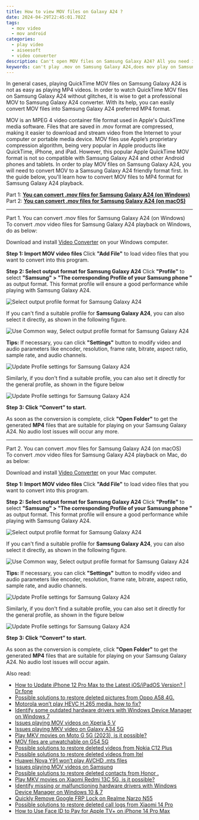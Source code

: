```yaml
---
title: How to view MOV files on Galaxy A24 ?
date: 2024-04-29T22:45:01.702Z
tags: 
  - mov video
  - mov android
categories: 
  - play video
  - aiseesoft
  - video converter
description: Can't open MOV files on Samsung Galaxy A24? All you need is a .MOV to Samsung Galaxy A24 converter. Keep reading to learn a guide on how to encode MOV files for playback on Samsung Galaxy A24 fluently. 
keywords: can't play .mov on Samsung Galaxy A24,does mov play on Samsung Galaxy A24,will mov play on Samsung,watch .mov on Galaxy A24,mov to Samsung Galaxy A24 converter,best app to play .mov on Samsung Galaxy A24,Samsung Galaxy A24 wont play mov,mov converter android 2018,mov file not supported in Samsung Galaxy A24,tv Samsung mov 265,best mov transcoder android,video to mov converter for android
---
```


<div class="atpl-content atpl-for-aiseesoft-video-converter play-mov-on-android">

<div class="atpl-post-description-part-1">
<div class="tpl-content-sub-paragraph-normal">
  <p>
    In general cases, playing QuickTime MOV files on Samsung Galaxy A24 is not as easy as playing MP4 videos. In order to watch QuickTime MOV files on Samsung Galaxy A24 without glitches, it is wise to get a professional MOV to Samsung Galaxy A24 converter. With its help, you can easily convert MOV files into Samsung Galaxy A24 preferred MP4 format. 
  </p>
</div>
</div>



<div class="atpl-post-description-part-2">
<div class="tpl-content-sub-paragraph-content">
  <p>
    MOV is an MPEG 4 video container file format used in Apple's QuickTime media software. Files that are saved in .mov format are compressed, making it easier to download and stream video from the Internet to your computer or portable media device. MOV files use Apple’s proprietary compression algorithm, being very popular in Apple products like QuickTime, iPhone, and iPad. However, this popular Apple QuickTime MOV format is not so compatible with Samsung Galaxy A24 and other Android phones and tablets. In order to play MOV files on Samsung Galaxy A24, you will need to convert MOV to a Samsung Galaxy A24 friendly format first. In the guide below, you'll learn how to convert MOV files to MP4 format for Samsung Galaxy A24 playback.
  </p>
</div>
</div>

Part 1: <strong><a href="#p1">You can convert .mov files for Samsung Galaxy A24 (on Windows)</a></strong>
Part 2: <strong><a href="#p2">You can convert .mov files for Samsung Galaxy A24 (on macOS)</a></strong>

<!-- Part 1 -->
<a id="p1" name="p1" ></a><hr>

<div class="atpl-step-part-style">Part 1. You can convert .mov files for Samsung Galaxy A24 (on Windows)</div>
To convert .mov video files for Samsung Galaxy A24 playback on Windows, do as below:

Download and install <a class="atpl-step-content-a-style" href="https://tools.techidaily.com/aiseesoft-total-video-converter/" >Video Converter</a> on your Windows computer.


<strong>Step 1: Import MOV video files </strong>
Click <b>"Add File"</b> to load video files that you want to convert into this program.

<strong>Step 2: Select output format for Samsung Galaxy A24</strong>
Click <b>"Profile"</b> to select <b>"Samsung" > "The corresponding Profile of your Samsung phone "</b> as output format. This format profile will ensure a good performance while playing with Samsung Galaxy A24.

<img src="https://tools.techidaily.com/images/apps/aiseesoft/video-converter/devices/samsung/fv.mp4/win/profile-3.png" class="atpl-imgstyle" alt="Select output profile format for Samsung Galaxy A24" />

If you can't find a suitable profile for **Samsung Galaxy A24**, you can also select it directly, as shown in the following figure.

<img src="https://tools.techidaily.com/images/apps/aiseesoft/video-converter/devices/common_android/fv.mp4/win/profile.png" class="atpl-imgstyle" alt="Use Common way, Select output profile format for Samsung Galaxy A24" />

<strong>Tips:</strong>
If necessary, you can click <b>"Settings"</b> button to modify video and audio parameters like encoder, resolution, frame rate, bitrate, aspect ratio, sample rate, and audio channels. 

<img src="https://tools.techidaily.com/images/apps/aiseesoft/video-converter/devices/samsung/fv.mp4/win/settings-2.png" class="atpl-imgstyle"  alt="Update Profile settings for Samsung Galaxy A24" />

Similarly, if you don't find a suitable profile, you can also set it directly for the general profile, as shown in the figure below

<img src="https://tools.techidaily.com/images/apps/aiseesoft/video-converter/devices/common_android/fv.mp4/win/settings.png" class="atpl-imgstyle"  alt="Update Profile settings for Samsung Galaxy A24" />

<strong>Step 3: Click “Convert” to start.</strong>

As soon as the conversion is complete, click <b>"Open Folder"</b> to get the generated <b>MP4</b> files that are suitable for playing on your Samsung Galaxy A24. No audio lost issues will occur any more.

<!-- Part 2 -->
<a id="p2" name="p2"></a><hr>

<div class="atpl-step-part-style">Part 2. You can convert .mov files for Samsung Galaxy A24 (on macOS)</div>
To convert .mov video files for Samsung Galaxy A24 playback on Mac, do as below:

Download and install <a class="atpl-step-content-a-style" href="https://tools.techidaily.com/aiseesoft-total-video-converter/" >Video Converter</a> on your Mac computer.

<strong>Step 1: Import MOV video files </strong>
Click <b>"Add File"</b> to load video files that you want to convert into this program.

<strong>Step 2: Select output format for Samsung Galaxy A24</strong>
Click <b>"Profile"</b> to select <b>"Samsung" > "The corresponding Profile of your Samsung phone "</b> as output format. This format profile will ensure a good performance while playing with Samsung Galaxy A24.

<img src="https://tools.techidaily.com/images/apps/aiseesoft/video-converter/devices/samsung/fv.mp4/mac/profile.png" class="atpl-imgstyle" alt="Select output profile format for Samsung Galaxy A24" />

If you can't find a suitable profile for **Samsung Galaxy A24**, you can also select it directly, as shown in the following figure.

<img src="https://tools.techidaily.com/images/apps/aiseesoft/video-converter/devices/common_android/fv.mp4/mac/profile.png" class="atpl-imgstyle" alt="Use Common way, Select output profile format for Samsung Galaxy A24" />

<strong>Tips:</strong>
If necessary, you can click <b>"Settings"</b> button to modify video and audio parameters like encoder, resolution, frame rate, bitrate, aspect ratio, sample rate, and audio channels. 

<img src="https://tools.techidaily.com/images/apps/aiseesoft/video-converter/devices/samsung/fv.mp4/mac/settings.png" class="atpl-imgstyle"  alt="Update Profile settings for Samsung Galaxy A24" />

Similarly, if you don't find a suitable profile, you can also set it directly for the general profile, as shown in the figure below

<img src="https://tools.techidaily.com/images/apps/aiseesoft/video-converter/devices/common_android/fv.mp4/win/settings.png" class="atpl-imgstyle"  alt="Update Profile settings for Samsung Galaxy A24" />

<strong>Step 3: Click “Convert” to start.</strong>

As soon as the conversion is complete, click <b>"Open Folder"</b> to get the generated <b>MP4</b> files that are suitable for playing on your Samsung Galaxy A24. No audio lost issues will occur again.



<div class="atpl-post-end">
  <div class="atpl-post-device-model-description">
    
  </div>
</div>

<ins class="adsbygoogle"
     style="display:block"
     data-ad-client="ca-pub-7571918770474297"
     data-ad-slot="8358498916"
     data-ad-format="auto"
     data-full-width-responsive="true"></ins>


</div>
<span class="atpl-alsoreadstyle">Also read:</span>
<div><ul>
<li><a href="https://review-topics.techidaily.com/how-to-update-iphone-12-pro-max-to-the-latest-iosipados-version-drfone-by-drfone-ios-system-repair-ios-system-repair/" ><u>How to Update iPhone 12 Pro Max to the Latest iOS/iPadOS Version? | Dr.fone</u></a></li>
<li><a href="https://review-topics.techidaily.com/possible-solutions-to-restore-deleted-pictures-from-oppo-a58-4g-by-fonelab-android-recover-pictures/" ><u>Possible solutions to restore deleted pictures from Oppo A58 4G.</u></a></li>
<li><a href="https://review-topics.techidaily.com/motorola-won-t-play-hevc-h-265-media-how-to-fix-by-aiseesoft-video-converter-play-hevc-video-on-android/" ><u>Motorola won’t play HEVC H.265 media, how to fix?</u></a></li>
<li><a href="https://review-topics.techidaily.com/identify-some-outdated-hardware-drivers-with-windows-device-manager-on-windows-7-by-drivereasy-guide/" ><u>Identify some outdated hardware drivers with Windows Device Manager on Windows 7</u></a></li>
<li><a href="https://review-topics.techidaily.com/issues-playing-mov-videos-on-xperia-5-v-by-aiseesoft-video-converter-play-mov-on-android/" ><u>Issues playing MOV videos on Xperia 5 V</u></a></li>
<li><a href="https://review-topics.techidaily.com/issues-playing-mkv-video-on-galaxy-a34-5g-by-aiseesoft-video-converter-play-mkv-on-android/" ><u>Issues playing MKV video on Galaxy A34 5G</u></a></li>
<li><a href="https://review-topics.techidaily.com/play-mkv-movies-on-moto-g-5g-2023-is-it-possible-by-aiseesoft-video-converter-play-mkv-on-android/" ><u>Play MKV movies on Moto G 5G (2023), is it possible?</u></a></li>
<li><a href="https://review-topics.techidaily.com/mov-files-are-unwatchable-on-g54-5g-by-aiseesoft-video-converter-play-mov-on-android/" ><u>MOV files are unwatchable on G54 5G</u></a></li>
<li><a href="https://review-topics.techidaily.com/possible-solutions-to-restore-deleted-videos-from-nokia-c12-plus-by-fonelab-android-recover-video/" ><u>Possible solutions to restore deleted videos from Nokia C12 Plus</u></a></li>
<li><a href="https://review-topics.techidaily.com/possible-solutions-to-restore-deleted-videos-from-itel-by-fonelab-android-recover-video/" ><u>Possible solutions to restore deleted videos from Itel</u></a></li>
<li><a href="https://review-topics.techidaily.com/huawei-nova-y91-won-t-play-avchd-mts-files-by-aiseesoft-video-converter-play-mts-on-android/" ><u>Huawei Nova Y91 won’t play AVCHD .mts files</u></a></li>
<li><a href="https://review-topics.techidaily.com/issues-playing-mov-videos-on-samsung-by-aiseesoft-video-converter-play-mov-on-android/" ><u>Issues playing MOV videos on Samsung</u></a></li>
<li><a href="https://review-topics.techidaily.com/possible-solutions-to-restore-deleted-contacts-from-honor-by-fonelab-android-recover-contacts/" ><u>Possible solutions to restore deleted contacts from Honor .</u></a></li>
<li><a href="https://review-topics.techidaily.com/play-mkv-movies-on-xiaomi-redmi-13c-5g-is-it-possible-by-aiseesoft-video-converter-play-mkv-on-android/" ><u>Play MKV movies on Xiaomi Redmi 13C 5G, is it possible?</u></a></li>
<li><a href="https://review-topics.techidaily.com/identify-missing-or-malfunctioning-hardware-drivers-with-windows-device-manager-on-windows-10-and-7-by-drivereasy-guide/" ><u>Identify missing or malfunctioning hardware drivers with Windows Device Manager on Windows 10 & 7</u></a></li>
<li><a href="https://review-topics.techidaily.com/quickly-remove-google-frp-lock-on-realme-narzo-n55-by-drfone-android-unlock-remove-google-frp/" ><u>Quickly Remove Google FRP Lock on Realme Narzo N55</u></a></li>
<li><a href="https://review-topics.techidaily.com/possible-solutions-to-restore-deleted-call-logs-from-xiaomi-14-pro-by-fonelab-android-recover-call-logs/" ><u>Possible solutions to restore deleted call logs from Xiaomi 14 Pro</u></a></li>
<li><a href="https://review-topics.techidaily.com/how-to-use-face-id-to-pay-for-apple-tvplus-on-iphone-14-pro-max-by-drfone-ios-unlock-ios-unlock/" ><u>How to Use Face ID to Pay for Apple TV+ on iPhone 14 Pro Max</u></a></li>
</ul></div>

<ins class="adsbygoogle"
    style="display:block"
    data-ad-format="autorelaxed"
    data-ad-client="ca-pub-7571918770474297"
    data-ad-slot="1223367746"></ins>

